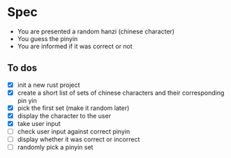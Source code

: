 # Spec

- You are presented a random hanzi (chinese character)
- You guess the pinyin
- You are informed if it was correct or not

## To dos

- [x] init a new rust project
- [x] create a short list of sets of chinese characters and their corresponding pin yin
- [x] pick the first set (make it random later)
- [x] display the character to the user
- [x] take user input
- [ ] check user input against correct pinyin
- [ ] display whether it was correct or incorrect
- [ ] randomly pick a pinyin set
